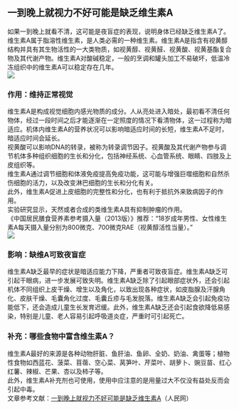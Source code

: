 ## 一到晚上就视力不好可能是缺乏维生素A  
如果一到晚上就看不清，这可能是夜盲症的表现，说明身体已经缺乏维生素A了。维生素A属于脂溶性维生素，是人类必需的一种维生素。维生素A是指含有视黄醇结构并具有其生物活性的一大类物质，如视黄醇、视黄醛、视黄酸、视黄基酯复合物及其代谢产物。维生素A对酸碱稳定，一般的烹调和罐头加工不易破坏，低温冷冻组织中的维生素A可以稳定存在几年。  
![](http://cdncms.v-keep.cn/wp-content/uploads/2020/01/u19164735083567901035fm26gp0.jpg)  
### 作用：维持正常视觉  
维生素A是构成视觉细胞内感光物质的成分。人从亮处进入暗处，最初看不清任何物体，经过一段时间之后才能逐渐在一定照度的情况下看清物体，这一过程称为暗适应。机体内维生素A的营养状况可以影响暗适应时间的长短，维生素A不足时，暗适应时间会延长。  
视黄酸可以影响DNA的转录，被称为转录调节因子。视黄酸及其代谢产物参与调节机体多种组织细胞的生长和分化，包括神经系统、心血管系统、眼睛、四肢及上皮组织等。  
维生素A通过调节细胞和体液免疫提高免疫功能，这可能与增强巨噬细胞和自然杀伤细胞的活力，以及改变淋巴细胞的生长和分化有关。  
此外，维生素A促进上皮细胞的完整性和分化，也有利于抵抗外来致病因子的作用。  
实验研究显示，天然或者合成的类维生素A具有抑制肿瘤的作用。  
《中国居民膳食营养素参考摄入量（2013版）》推荐：“18岁成年男性、女性维生素A每天摄入量分别为800微克、700微克RAE（视黄醇活性当量）。”  
![](http://cdncms.v-keep.cn/wp-content/uploads/2020/01/u418679287186410145fm26gp0.jpg)  
### 影响：缺维A可致夜盲症  
维生素A缺乏最早的症状是暗适应能力下降，严重者可致夜盲症。维生素A缺乏可引起干眼病，进一步发展可致失明。维生素A缺乏除了引起眼部症状外，还会引起机体不同组织上皮干燥、增生以及角化，以致出现各种症状，如皮脂腺及汗腺角化、皮肤干燥、毛囊角化过度、毛囊丘疹与毛发脱落。维生素A缺乏会引起免疫功能低下，还会造成儿童生长发育迟缓。此外，维生素A缺乏还会引起食欲降低易感染，特别是儿童、老人容易引起呼吸道炎症，严重时可引起死亡。  
### 补充：哪些食物中富含维生素A？  
维生素A最好的来源是各种动物肝脏、鱼肝油、鱼卵、全奶、奶油、禽蛋等；植物性食物如西蓝花、菠菜、苜蓿、空心菜、莴笋叶、芹菜叶、胡萝卜、豌豆苗、红心红薯、辣椒、芒果、杏以及柿子等。  
此外，维生素A补充剂也可使用，使用中应注意的是用量过大不仅没有益处反而会引起中毒。  
文章参考文献：<a href="http://m.people.cn/n4/2018/0625/c167-11189190.html">一到晚上就视力不好可能是缺乏维生素A</a>（人民网）  
